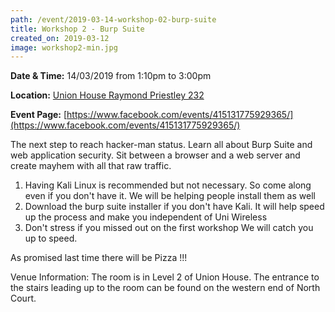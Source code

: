 ```yaml
---
path: /event/2019-03-14-workshop-02-burp-suite
title: Workshop 2 - Burp Suite
created_on: 2019-03-12
image: workshop2-min.jpg
---
```


**Date & Time:** 14/03/2019 from 1:10pm to 3:00pm

**Location:** [Union House Raymond Priestley 232](https://maps.unimelb.edu.au/point?poi=657659)

**Event Page:** [https://www.facebook.com/events/415131775929365/](https://www.facebook.com/events/415131775929365/)


The next step to reach hacker-man status.
Learn all about Burp Suite and web application security.
Sit between a browser and a web server and create mayhem with all that raw traffic.

1) Having Kali Linux is recommended but not necessary. So come along even if you don't have it. We will be helping people install them as well
2) Download the burp suite installer if you don't have Kali. It will help speed up the process and make you independent of Uni Wireless
3) Don't stress if you missed out on the first workshop We will catch you up to speed.

As promised last time there will be Pizza !!!

Venue Information: The room is in Level 2 of Union House. The entrance to the stairs leading up to the room can be found on the western end of North Court.